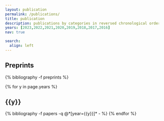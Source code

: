 ```yaml
---
layout: publication
permalink: /publications/
title: publication
description: publications by categories in reversed chronological order. generated by jekyll-scholar.
years: [2023,2022,2021,2020,2019,2018,2017,2016]
nav: true

search:
  align: left
---
```


<div class="publications">
<h2 class="year">Preprints</h2>
{% bibliography -f preprints %}


{% for y in page.years %}
  <h2 class="year">{{y}}</h2>
  {% bibliography -f papers -q @*[year={{y}}]* - %}
{% endfor %}



</div>
